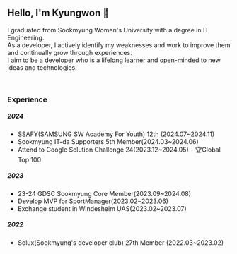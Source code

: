 

## Hello, I'm Kyungwon 👋

I graduated from Sookmyung Women's University with a degree in IT Engineering. <br/>
As a developer, I actively identify my weaknesses and work to improve them and continually grow through experiences. <br/>
I aim to be a developer who is a lifelong learner and open-minded to new ideas and technologies.
<!--
![header](https://capsule-render.vercel.app/api?type=waving&color=auto&height=300&section=header&text=Kyungwon\'s%20Archive&fontSize=50)
**kyungwonS928/kyungwonS928** is a ✨ _special_ ✨ repository because its `README.md` (this file) appears on your GitHub profile.
Here are some ideas to get you started:

- 🔭 I’m currently working on ...
- 🌱 I’m currently learning ...
- 👯 I’m looking to collaborate on ...
- 🤔 I’m looking for help with ...
- 💬 Ask me about ...
- 📫 How to reach me: ...
- 😄 Pronouns: ...
- ⚡ Fun fact: ...
<img src="https://github-readme-stats.vercel.app/api?username=kyungwonS928&show_icons=true">
-->
<!--
<img src="https://github-readme-stats.vercel.app/api/top-langs/?username=kyungwonS928&layout=compact">[![Anurag's GitHub stats](https://github-readme-stats.vercel.app/api?username=kyungwonS928)](https://github.com/anuraghazra/github-readme-stats)
-->
<br/>

### Experience
##### 2024
- SSAFY(SAMSUNG SW Academy For Youth) 12th (2024.07~2024.11)
- Sookmyung IT-da Supporters 5th Member(2024.03~2024.06)
- Attend to Google Solution Challenge 24(2023.12~2024.05) - 🏆Global Top 100

##### 2023
- 23-24 GDSC Sookmyung Core Member(2023.09~2024.08)
- Develop MVP for SportManager(2023.02~2023.06)
- Exchange student in Windesheim UAS(2023.02~2023.07)

##### 2022
- Solux(Sookmyung's developer club) 27th Member (2022.03~2023.02)


<!--
### Team Project

|Project|Destricption|My stack|
|:----|:-------|:-------|
|독거노인 고독사 방지 시스템|노인 고독사 방지를 위한 모니터링 시스템|NextJS|
|BeyondVision|시각 장애인들을 위한 운동 코칭 어플리케이션(Solution Challenge 24)|Flutter|
|DressMeUp|가상 피팅룸 서비스(졸업 프로젝트)|Flutter, ReactJS|
|SportManager|네덜란드 축구 클럽 활동가들을 위한 Sport Club management 어플리케이션|Flutter, Firebase|
|Done List|대학생 포트폴리오 작성을 도와주기 위한 대외활동, 대학생활 아카이브 사이트|ReactJS, Django|
|공구하송|굿즈 공구 활동이 활발한 숙명여대 학생들을 위한 공구 사이트|ReactJS|

-->

<!--
#### Toy Project for Study

|Name|stack|
|:----|:-------|
|Training AI with Raspberry Pi|Raspberry Pi, Python, Linux|
|넷플릭스 UI 클론 코딩|Flutter, Firebase|
|<M.B.I.T> 테스트 페이지 만들기|Django|
|만들면서 배우는 리액트|ReactJS|
|너의 숙명은?|VanillarJS|
|CNN을 이용한 마스크 객체 감지|Python, Jupyter notebook| -->
